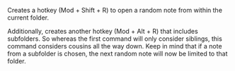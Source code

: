Creates a hotkey (Mod + Shift + R) to open a random note from within the current folder.

Additionally, creates another hotkey (Mod + Alt + R) that includes subfolders.
So whereas the first command will only consider siblings, this command considers cousins all the way down.
Keep in mind that if a note from a subfolder is chosen, the next random note will now be limited to that folder.
